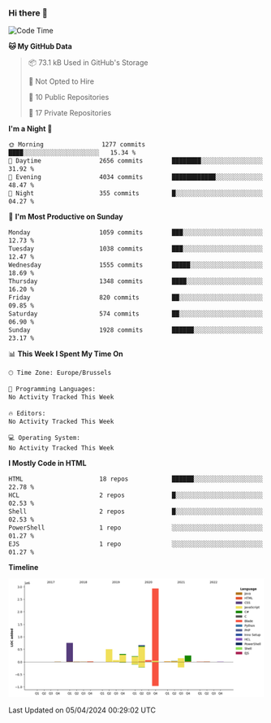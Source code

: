 ### Hi there 👋

<!--START_SECTION:waka-->
![Code Time](http://img.shields.io/badge/Code%20Time-1%2C222%20hrs%2056%20mins-blue)

**🐱 My GitHub Data** 

> 📦 73.1 kB Used in GitHub's Storage 
 > 
> 🚫 Not Opted to Hire
 > 
> 📜 10 Public Repositories 
 > 
> 🔑 17 Private Repositories 
 > 
**I'm a Night 🦉** 

```text
🌞 Morning                1277 commits        ████░░░░░░░░░░░░░░░░░░░░░   15.34 % 
🌆 Daytime                2656 commits        ████████░░░░░░░░░░░░░░░░░   31.92 % 
🌃 Evening                4034 commits        ████████████░░░░░░░░░░░░░   48.47 % 
🌙 Night                  355 commits         █░░░░░░░░░░░░░░░░░░░░░░░░   04.27 % 
```
📅 **I'm Most Productive on Sunday** 

```text
Monday                   1059 commits        ███░░░░░░░░░░░░░░░░░░░░░░   12.73 % 
Tuesday                  1038 commits        ███░░░░░░░░░░░░░░░░░░░░░░   12.47 % 
Wednesday                1555 commits        █████░░░░░░░░░░░░░░░░░░░░   18.69 % 
Thursday                 1348 commits        ████░░░░░░░░░░░░░░░░░░░░░   16.20 % 
Friday                   820 commits         ██░░░░░░░░░░░░░░░░░░░░░░░   09.85 % 
Saturday                 574 commits         ██░░░░░░░░░░░░░░░░░░░░░░░   06.90 % 
Sunday                   1928 commits        ██████░░░░░░░░░░░░░░░░░░░   23.17 % 
```


📊 **This Week I Spent My Time On** 

```text
🕑︎ Time Zone: Europe/Brussels

💬 Programming Languages: 
No Activity Tracked This Week

🔥 Editors: 
No Activity Tracked This Week

💻 Operating System: 
No Activity Tracked This Week
```

**I Mostly Code in HTML** 

```text
HTML                     18 repos            ██████░░░░░░░░░░░░░░░░░░░   22.78 % 
HCL                      2 repos             █░░░░░░░░░░░░░░░░░░░░░░░░   02.53 % 
Shell                    2 repos             █░░░░░░░░░░░░░░░░░░░░░░░░   02.53 % 
PowerShell               1 repo              ░░░░░░░░░░░░░░░░░░░░░░░░░   01.27 % 
EJS                      1 repo              ░░░░░░░░░░░░░░░░░░░░░░░░░   01.27 % 
```



**Timeline**

![Lines of Code chart](https://raw.githubusercontent.com/guillaumedeplancke/guillaumedeplancke/main/assets/bar_graph.png)


 Last Updated on 05/04/2024 00:29:02 UTC
<!--END_SECTION:waka-->
